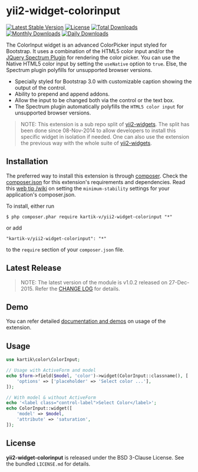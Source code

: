 yii2-widget-colorinput
======================

[![Latest Stable Version](https://poser.pugx.org/kartik-v/yii2-widget-colorinput/v/stable)](https://packagist.org/packages/kartik-v/yii2-widget-colorinput)
[![License](https://poser.pugx.org/kartik-v/yii2-widget-colorinput/license)](https://packagist.org/packages/kartik-v/yii2-widget-colorinput)
[![Total Downloads](https://poser.pugx.org/kartik-v/yii2-widget-colorinput/downloads)](https://packagist.org/packages/kartik-v/yii2-widget-colorinput)
[![Monthly Downloads](https://poser.pugx.org/kartik-v/yii2-widget-colorinput/d/monthly)](https://packagist.org/packages/kartik-v/yii2-widget-colorinput)
[![Daily Downloads](https://poser.pugx.org/kartik-v/yii2-widget-colorinput/d/daily)](https://packagist.org/packages/kartik-v/yii2-widget-colorinput)

The ColorInput widget is an advanced ColorPicker input styled for Bootstrap. It uses a combination of the HTML5 color input and/or the [JQuery Spectrum Plugin](http://bgrins.github.io/spectrum) for rendering the color picker. You can use the Native HTML5 color input by setting the `useNative` option to `true`. Else, the Spectrum plugin polyfills for unsupported browser versions.

* Specially styled for Bootstrap 3.0 with customizable caption showing the output of the control.
* Ability to prepend and append addons.
* Allow the input to be changed both via the control or the text box.
* The Spectrum plugin automatically polyfills the `HTML5 color input` for unsupported browser versions.

> NOTE: This extension is a sub repo split of [yii2-widgets](https://github.com/kartik-v/yii2-widgets). The split has been done since 08-Nov-2014 to allow developers to install this specific widget in isolation if needed. One can also use the extension the previous way with the whole suite of [yii2-widgets](http://demos.krajee.com/widgets).

## Installation

The preferred way to install this extension is through [composer](http://getcomposer.org/download/). Check the [composer.json](https://github.com/kartik-v/yii2-widget-colorinput/blob/master/composer.json) for this extension's requirements and dependencies. Read this [web tip /wiki](http://webtips.krajee.com/setting-composer-minimum-stability-application/) on setting the `minimum-stability` settings for your application's composer.json.

To install, either run

```
$ php composer.phar require kartik-v/yii2-widget-colorinput "*"
```

or add

```
"kartik-v/yii2-widget-colorinput": "*"
```

to the ```require``` section of your `composer.json` file.

## Latest Release

> NOTE: The latest version of the module is v1.0.2 released on 27-Dec-2015. Refer the [CHANGE LOG](https://github.com/kartik-v/yii2-widget-colorinput/blob/master/CHANGE.md) for details.

## Demo

You can refer detailed [documentation and demos](http://demos.krajee.com/widget-details/colorinputinput) on usage of the extension.

## Usage

```php
use kartik\color\ColorInput;

// Usage with ActiveForm and model
echo $form->field($model, 'color')->widget(ColorInput::classname(), [
    'options' => ['placeholder' => 'Select color ...'],
]);

// With model & without ActiveForm
echo '<label class="control-label">Select Color</label>';
echo ColorInput::widget([
    'model' => $model,
    'attribute' => 'saturation',
]);
```

## License

**yii2-widget-colorinput** is released under the BSD 3-Clause License. See the bundled `LICENSE.md` for details.